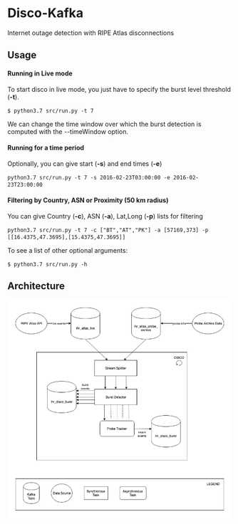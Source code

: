 # Disco-Kafka
Internet outage detection with RIPE Atlas disconnections

## Usage
#### Running in Live mode
To start disco in live mode, you just have to specify the burst level threshold (**-t**).
```
$ python3.7 src/run.py -t 7
```
We can change the time window over which the burst detection is computed with the --timeWindow option.

#### Running for a time period
Optionally, you can give start (**-s**) and end times (**-e**)
```
python3.7 src/run.py -t 7 -s 2016-02-23T03:00:00 -e 2016-02-23T23:00:00
```

#### Filtering by Country, ASN or Proximity (50 km radius)
You can give Country (**-c**), ASN (**-a**), Lat,Long (**-p**) lists for filtering
```
python3.7 src/run.py -t 7 -c ["BT","AT","PK"] -a [57169,373] -p [[16.4375,47.3695],[15.4375,47.3695]]
```

To see a list of other optional arguments:
```
$ python3.7 src/run.py -h
```

## Architecture
![architecture](https://github.com/InternetHealthReport/disco-kafka/blob/master/misc/discoKafkaArchitecture.png)

